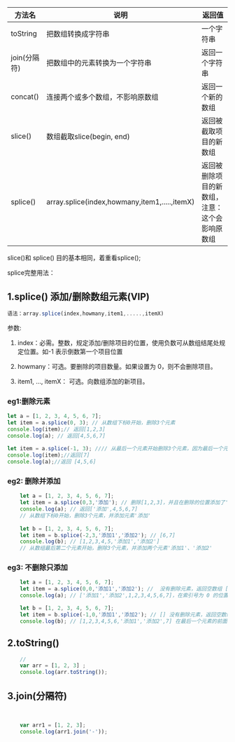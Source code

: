 | 方法名 | 说明 | 返回值 |
| ---- | ---- | ---- |
| toString | 把数组转换成字符串 |一个字符串|
| join(分隔符) | 把数组中的元素转换为一个字符串 |返回一个字符串|
| concat() | 连接两个或多个数组，不影响原数组 |返回一个新的数组|
| slice() | 数组截取slice(begin, end) |返回被截取项目的新数组|
| splice() | array.splice(index,howmany,item1,.....,itemX) |返回被删除项目的新数组，注意：这个会影响原数组|

slice()和 splice() 目的基本相同，着重看splice();

splice完整用法：

## 1.splice() 添加/删除数组元素(VIP)

```js
语法：array.splice(index,howmany,item1,.....,itemX)
```

 参数: 

1. index：必需。整数，规定添加/删除项目的位置，使用负数可从数组结尾处规定位置。如-1 表示倒数第一个项目位置

2. howmany：可选。要删除的项目数量。如果设置为 0，则不会删除项目。
3. item1, ..., itemX： 可选。向数组添加的新项目。



### eg1:删除元素 

```js
let a = [1, 2, 3, 4, 5, 6, 7];
let item = a.splice(0, 3); // 从数组下标0开始，删除3个元素
console.log(item);// 返回[1,2,3]
console.log(a); // 返回[4,5,6,7]
   
let item = a.splice(-1, 3); //// 从最后一个元素开始删除3个元素，因为最后一个元素，所以只删除了7
console.log(item);//返回[7]
console.log(a);//返回 [4,5,6]


```



### eg2: 删除并添加 

```js
    let a = [1, 2, 3, 4, 5, 6, 7];
    let item = a.splice(0,3,'添加'); // 删除[1,2,3]，并且在删除的位置添加了'添加'。
    console.log(a); // 返回['添加',4,5,6,7]
    // 从数组下标0开始，删除3个元素，并添加元素'添加'
    
	let b = [1, 2, 3, 4, 5, 6, 7];
    let item = b.splice(-2,3,'添加1','添加2'); // [6,7]
    console.log(b); // [1,2,3,4,5,'添加1','添加2']
    // 从数组最后第二个元素开始，删除3个元素，并添加两个元素'添加1'、'添加2'
```

### eg3: 不删除只添加

```js
 	let a = [1, 2, 3, 4, 5, 6, 7];
    let item = a.splice(0,0,'添加1','添加2'); //  没有删除元素，返回空数组 []
    console.log(a); // ['添加1','添加2',1,2,3,4,5,6,7]，在索引号为 0 的位置添加了'添加1'和'添加2'

    let b = [1, 2, 3, 4, 5, 6, 7];
    let item = b.splice(-1,0,'添加1','添加2'); // [] 没有删除元素，返回空数组
    console.log(b); // [1,2,3,4,5,6,'添加1','添加2',7] 在最后一个元素的前面添加两个元素
```



## 2.toString()

```js
    //    
    var arr = [1, 2, 3] ;
    console.log(arr.toString());

```
## 3.join(分隔符)

```js

    
    var arr1 = [1, 2, 3];
    console.log(arr1.join('-'));

```

